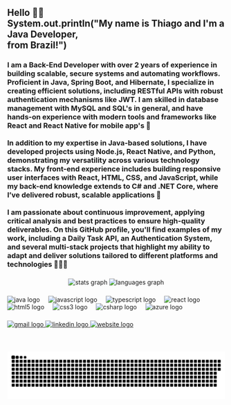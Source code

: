 <h2 align="left">Hello 👋🏼<br>System.out.println("My name is Thiago and I'm a Java Developer,<br> from Brazil!")</h2>

<h3 align="Left">I am a Back-End Developer with over 2 years of experience in building scalable, secure systems and automating workflows. Proficient in Java, Spring Boot, and Hibernate, I specialize in creating efficient solutions, including RESTful APIs with robust authentication mechanisms like JWT. I am skilled in database management with MySQL and SQL's in general, and have hands-on experience with modern tools and frameworks like React and React Native for mobile app's 📱<br>
<br>
In addition to my expertise in Java-based solutions, I have developed projects using Node.js, React Native, and Python, demonstrating my versatility across various technology stacks. My front-end experience includes building responsive user interfaces with React, HTML, CSS, and JavaScript, while my back-end knowledge extends to C# and .NET Core, where I’ve delivered robust, scalable applications 🚀<br>
<br>
I am passionate about continuous improvement, applying critical analysis and best practices to ensure high-quality deliverables. On this GitHub profile, you'll find examples of my work, including a Daily Task API, an Authentication System, and several multi-stack projects that highlight my ability to adapt and deliver solutions tailored to different platforms and technologies 🧑🏼‍💻</h3>

###

<div align="center">
  <img src="https://github-readme-stats.vercel.app/api?username=Th1ago23&hide_title=false&hide_rank=false&show_icons=true&include_all_commits=true&count_private=true&disable_animations=false&theme=dracula&locale=pt-br&hide_border=false" height="150" alt="stats graph"  />
  <img src="https://github-readme-stats.vercel.app/api/top-langs?username=Th1ago23&locale=en&hide_title=false&layout=compact&card_width=320&langs_count=5&theme=dracula&hide_border=false" height="150" alt="languages graph"  />
</div>

###

<div align="left">
  <img src="https://cdn.jsdelivr.net/gh/devicons/devicon/icons/java/java-original.svg" height="30" alt="java logo"  />
  <img width="12" />
  <img src="https://cdn.jsdelivr.net/gh/devicons/devicon/icons/javascript/javascript-original.svg" height="30" alt="javascript logo"  />
  <img width="12" />
  <img src="https://cdn.jsdelivr.net/gh/devicons/devicon/icons/typescript/typescript-original.svg" height="30" alt="typescript logo"  />
  <img width="12" />
  <img src="https://cdn.jsdelivr.net/gh/devicons/devicon/icons/react/react-original.svg" height="30" alt="react logo"  />
  <img width="12" />
  <img src="https://cdn.jsdelivr.net/gh/devicons/devicon/icons/html5/html5-original.svg" height="30" alt="html5 logo"  />
  <img width="12" />
  <img src="https://cdn.jsdelivr.net/gh/devicons/devicon/icons/css3/css3-original.svg" height="30" alt="css3 logo"  />
  <img width="12" />
  <img src="https://cdn.jsdelivr.net/gh/devicons/devicon/icons/csharp/csharp-original.svg" height="30" alt="csharp logo"  />
  <img width="12" />
  <img src="https://cdn.jsdelivr.net/gh/devicons/devicon/icons/azure/azure-original.svg" height="30" alt="azure logo"  />
</div>

###

<div align="left">
<a href="mailto:thiago.peixots@gmail.com" target="_blank">
  <img src="https://img.shields.io/static/v1?message=Gmail&logo=gmail&label=&color=D14836&logoColor=white&labelColor=&style=for-the-badge" height="35" alt="gmail logo" />
</a>
<a href="https://www.linkedin.com/in/thiago-peixoto-dev" target="_blank">
  <img src="https://img.shields.io/static/v1?message=LinkedIn&logo=linkedin&label=&color=0077B5&logoColor=white&labelColor=&style=for-the-badge" height="35" alt="linkedin logo" />
</a>
<a href="https://www.thiagopeixotodev.com" target="_blank">
  <img src="https://img.shields.io/static/v1?message=Website&logo=github&label=&color=181717&logoColor=white&labelColor=&style=for-the-badge" height="35" alt="website logo" />
</a>
</div>

###

<br clear="both">

![Snake animation](https://github.com/Th1ago23/Th1ago23/raw/output/snake.svg)

###
